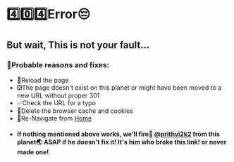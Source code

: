 # 4️⃣0️⃣4️⃣Error😔
## But wait, This is not your fault...
### 🤔Probable reasons and fixes:
- 🔄Reload the page
- ❎The page doesn't exist on this planet or might have been moved to a new URL without proper 301
- ✅Check the URL for a typo
- 🚮Delete the browser cache and cookies
- 🏡Re-Navigate from [Home](https://prithvi2k2.github.io/)
- #### If nothing mentioned above works, we'll fire🚀 @[prithvi2k2](https://github.com/prithvi2k2) from this planet🌏 ASAP if he doesn't fix it! It's him who broke this link! or never made one!
